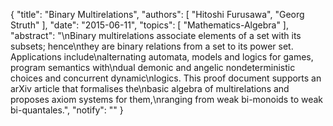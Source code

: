 {
    "title": "Binary Multirelations",
    "authors": [
        "Hitoshi Furusawa",
        "Georg Struth"
    ],
    "date": "2015-06-11",
    "topics": [
        "Mathematics-Algebra"
    ],
    "abstract": "\nBinary multirelations associate elements of a set with its subsets; hence\nthey are binary relations from a set to its power set. Applications include\nalternating automata, models and logics for games, program semantics with\ndual demonic and angelic nondeterministic choices and concurrent dynamic\nlogics. This proof document supports an arXiv article that formalises the\nbasic algebra of multirelations and proposes axiom systems for them,\nranging from weak bi-monoids to weak bi-quantales.",
    "notify": ""
}